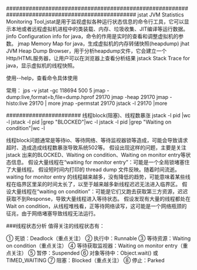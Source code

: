 ################################################################################################
jstat	JVM Statistics Monitoring Tool,jstat是用于监视虚拟各种运行状态信息的命令行工具，它可以显示本地或者远程虚拟机进程中的类装载、内存、垃圾收集、JIT编译等运行数据。
jinfo	Configuration info for java，命令的作用是实时的查看和调整虚拟机的参数。
jmap	Memory Map for java，生成虚拟机的内存转储快照(heapdump)
jhat	JVM Heap Dump Browser，用于分析heapdump文件，它会建立一个Http/HTML服务器，让用户可以在浏览器上查看分析结果
jstack	Stack Trace for java，显示虚拟机的线程快照。

使用--help，查看命令具体使用

常用：
jps -v
jstat -gc 118694 500 5 
jmap -dump:live,format=b,file=dump.hprof 29170
jmap -heap 29170
jmap -histo:live 29170 | more
jmap -permstat 29170
jstack -l 29170 |more



####################### 线程block(阻塞)、线程数暴涨
jstack -l pid |wc -l
jstack -l pid |grep "BLOCKED"|wc -l
jstack -l pid |grep "Waiting on condition"|wc -l

线程block问题通常是等待io、等待网络、等待监视器锁等造成，可能会导致请求超时、造成造成线程数暴涨导致系统502等。
假设出现这样的问题，主要是关注jstack 出来的BLOCKED、Waiting on condition、Waiting on monitor entry等状态信息。
假设大量线程在“waiting for monitor entry”：可能是一个全局锁堵塞住了大量线程。
假设短时间内打印的 thread dump 文件反映。随着时间流逝。waiting for monitor entry 的线程越来越多，没有降低的趋势，可能意味着某些线程在临界区里呆的时间太长了，以至于越来越多新线程迟迟无法进入临界区。
假设大量线程在“waiting on condition”：可能是它们又跑去获取第三方资源，迟迟获取不到Response，导致大量线程进入等待状态。
假设发现有大量的线程都处在 Wait on condition，从线程堆栈看，正等待网络读写，这可能是一个网络瓶颈的征兆，由于网络堵塞导致线程无法运行。




###线程状态分析
值得关注的线程状态有：

① 死锁：Deadlock（重点关注）
② 执行中：Runnable
③ 等待资源：Waiting on condition（重点关注）
④ 等待获取监视器：Waiting on monitor entry（重点关注）
⑤ 暂停：Suspended
⑥ 对象等待中：Object.wait() 或 TIMED_WAITING
⑦ 阻塞：Blocked（重点关注）
⑧ 停止：Parked